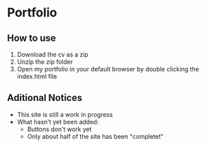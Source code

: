 # Portfolio

## How to use
1. Download the cv as a zip
2. Unzip the zip folder
3. Open my portfolio in your default browser by double clicking the index.html file

## Aditional Notices
- This site is still a work in progress
- What hasn't yet been added:
  - Buttons don't work yet
  - Only about half of the site has been "completet"
